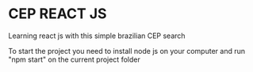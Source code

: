 # CEP REACT JS

Learning react js with this simple brazilian CEP search

To start the project you need to install node js on your computer and run "npm start" on the current project folder
